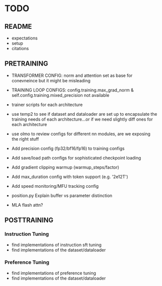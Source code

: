 # TODO

## README
- expectations
- setup
- citations

## PRETRAINING
- TRANSFORMER CONFIG: norm and attention set as base for conevneince but it might be misleading
- TRAINING LOOP CONFIGS: config.training.max_grad_norm & self.config.training.mixed_precision not available

- trainer scripts for each architecture

- use temp2 to see if dataset and dataloader are set up to encapsulate the training needs of each architecture...or if we need slightly diff ones for each architecture
- use olmo to review configs for different nn modules, are we exposing the right stuff

- Add precision config (fp32/bf16/fp16) to training configs
- Add save/load path configs for sophisticated checkpoint loading
- Add gradient clipping warmup (warmup_steps/factor)
- Add max_duration config with token support (e.g. '2e12T')
- Add speed monitoring/MFU tracking config

- position.py Explain buffer vs parameter distinction
- MLA flash attn?

## POSTTRAINING
### Instruction Tuning
- find implementations of instruction sft tuning
- find implementations of the dataset/dataloader

### Preference Tuning
- find implementations of preference tuning
- find implementations of the dataset/dataloader
